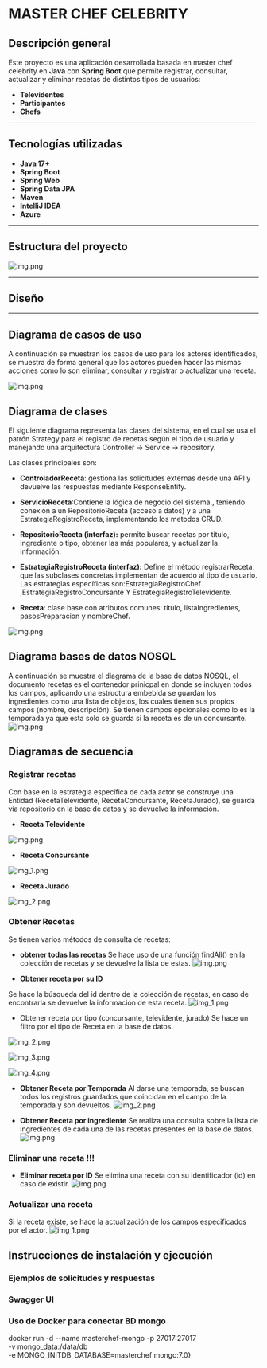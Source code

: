 # MASTER CHEF CELEBRITY


## Descripción general
Este proyecto es una aplicación desarrollada basada en master chef celebrity en **Java** con **Spring Boot** que permite registrar, consultar, actualizar y eliminar recetas de distintos tipos de usuarios:
- **Televidentes**
- **Participantes**
- **Chefs**

---

## Tecnologías utilizadas
- **Java 17+**
- **Spring Boot**
- **Spring Web**
- **Spring Data JPA**
- **Maven**
- **IntelliJ IDEA**
- **Azure**

---

## Estructura del proyecto
![img.png](docs/img/estructura.png)
____
## Diseño
___
## **Diagrama de casos de uso**
A continuación se muestran los casos de uso para los actores identificados, se muestra de forma general
que los actores pueden hacer las mismas acciones como lo son eliminar, consultar y registrar o actualizar una receta.

![img.png](docs/UML/diagramaCasosUso.png)


## Diagrama de clases

El siguiente diagrama representa las clases del sistema, en el cual se usa el patrón Strategy
para el registro de recetas según el tipo de usuario y manejando una arquitectura Controller -> Service -> repository.

Las clases principales son:
* **ControladorReceta**: gestiona las solicitudes externas desde una API y devuelve las respuestas mediante ResponseEntity.

* **ServicioReceta**:Contiene la lógica de negocio del sistema., teniendo conexión a un RepositorioReceta (acceso a datos) y a una EstrategiaRegistroReceta,
implementando los metodos CRUD.

* **RepositorioReceta (interfaz):** permite buscar recetas por título, ingrediente o tipo, obtener las más populares, y actualizar la información.


* **EstrategiaRegistroReceta (interfaz):** Define el método registrarReceta, que las subclases concretas implementan de acuerdo al tipo de usuario. Las
estrategias específicas son:EstrategiaRegistroChef ,EstrategiaRegistroConcursante  Y EstrategiaRegistroTelevidente.


* **Receta**: clase base con atributos comunes: título, listaIngredientes, pasosPreparacion y nombreChef.

![img.png](docs/UML/diagramaClases.png)


## Diagrama bases de datos NOSQL

A continuación se muestra el diagrama de la base de datos NOSQL, el documento recetas es el contenedor prinicpal
en donde se incluyen todos los campos, aplicando una estructura embebida se guardan los ingredientes como una lista de objetos, los cuales
tienen sus propios campos (nombre, descripción). Se tienen campos opcionales como lo es la temporada ya que esta solo se
guarda si la receta es de un concursante.
![img.png](docs/UML/diagramaBD.png)

## Diagramas de secuencia

###  **Registrar recetas**
Con base en la estrategia
específica de cada actor se construye una Entidad (RecetaTelevidente, RecetaConcursante, RecetaJurado), se guarda vía 
repositorio en la base de datos y se devuelve la información.

* **Receta Televidente**

![img.png](docs/UML/registarRecetaTelevidente.png)

* **Receta Concursante**

![img_1.png](docs/UML/registrarRecetaConcursante.png)

* **Receta Jurado**

![img_2.png](docs/UML/registrarRecetaJurado.png)


### **Obtener Recetas**
Se tienen varios métodos de consulta de recetas:

* **obtener todas las recetas**
Se hace uso de una función findAll() en la colección de recetas y se devuelve la lista de estas.
![img.png](docs/UML/obtenerTodasRecetas.png)

* **Obtener receta por su ID**

Se hace la búsqueda del id dentro de la colección de recetas, en caso de encontrarla se devuelve la información
de esta receta.
![img_1.png](docs/UML/obtenerRecetaPorID.png)

* Obtener receta por tipo (concursante, televidente, jurado) 
Se hace un filtro por el tipo de Receta en la base de datos.

![img_2.png](docs/UML/obtenerRecetaconcursante.png)

![img_3.png](docs/UML/obtenerRecetaTelevidente.png)

![img_4.png](docs/UML/obtenerRecetajurado.png)


* **Obtener Receta por Temporada**
Al darse una temporada, se buscan todos los registros guardados que coincidan en el campo de la temporada y son devueltos.
![img_2.png](docs/UML/obtenerRecetaTemporada.png)

* **Obtener Receta por ingrediente**
Se realiza una consulta sobre la lista de ingredientes de cada una de las recetas presentes en la base de datos.
![img.png](docs/UML/obtenerRecetaIngrediente.png)


### Eliminar una receta !!!
* **Eliminar receta por ID**
Se elimina una receta con su identificador (id) en caso de existir.
![img.png](docs/UML/eliminarReceta.png)


### Actualizar una receta
Si la receta existe, se hace la actualización de los campos especificados por el actor.
![img_1.png](docs/UML/actualizarReceta.png)

## Instrucciones de instalación y ejecución

### Ejemplos de solicitudes y respuestas

### Swagger UI

### Uso de Docker para conectar BD mongo
docker run -d --name masterchef-mongo -p 27017:27017 \
  -v mongo_data:/data/db \
  -e MONGO_INITDB_DATABASE=masterchef mongo:7.0}